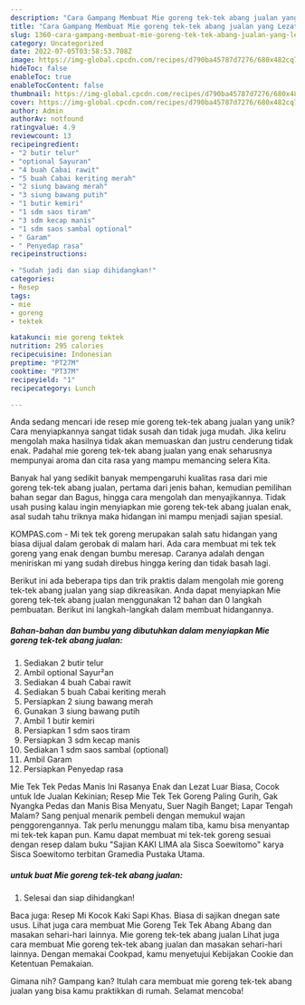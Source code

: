 ```yaml
---
description: "Cara Gampang Membuat Mie goreng tek-tek abang jualan yang Lezat Sekali"
title: "Cara Gampang Membuat Mie goreng tek-tek abang jualan yang Lezat Sekali"
slug: 1360-cara-gampang-membuat-mie-goreng-tek-tek-abang-jualan-yang-lezat-sekali
category: Uncategorized
date: 2022-07-05T03:58:53.708Z
image: https://img-global.cpcdn.com/recipes/d790ba45787d7276/680x482cq70/mie-goreng-tek-tek-abang-jualan-foto-resep-utama.jpg
hideToc: false
enableToc: true
enableTocContent: false
thumbnail: https://img-global.cpcdn.com/recipes/d790ba45787d7276/680x482cq70/mie-goreng-tek-tek-abang-jualan-foto-resep-utama.jpg
cover: https://img-global.cpcdn.com/recipes/d790ba45787d7276/680x482cq70/mie-goreng-tek-tek-abang-jualan-foto-resep-utama.jpg
author: Admin
authorAv: notfound
ratingvalue: 4.9
reviewcount: 13
recipeingredient:
- "2 butir telur"
- "optional Sayuran"
- "4 buah Cabai rawit"
- "5 buah Cabai keriting merah"
- "2 siung bawang merah"
- "3 siung bawang putih"
- "1 butir kemiri"
- "1 sdm saos tiram"
- "3 sdm kecap manis"
- "1 sdm saos sambal optional"
- " Garam"
- " Penyedap rasa"
recipeinstructions:

- "Sudah jadi dan siap dihidangkan!"
categories:
- Resep
tags:
- mie
- goreng
- tektek

katakunci: mie goreng tektek 
nutrition: 295 calories
recipecuisine: Indonesian
preptime: "PT27M"
cooktime: "PT37M"
recipeyield: "1"
recipecategory: Lunch

---
```





Anda sedang mencari ide resep mie goreng tek-tek abang jualan yang unik? Cara menyiapkannya sangat tidak susah dan tidak juga mudah. Jika keliru mengolah maka hasilnya tidak akan memuaskan dan justru cenderung tidak enak. Padahal mie goreng tek-tek abang jualan yang enak seharusnya mempunyai aroma dan cita rasa yang mampu memancing selera Kita.





Banyak hal yang sedikit banyak mempengaruhi kualitas rasa dari mie goreng tek-tek abang jualan, pertama dari jenis bahan, kemudian pemilihan bahan segar dan Bagus, hingga cara mengolah dan menyajikannya. Tidak usah pusing kalau ingin menyiapkan mie goreng tek-tek abang jualan enak,      asal sudah tahu triknya maka hidangan ini mampu menjadi sajian spesial.














KOMPAS.com - Mi tek tek goreng merupakan salah satu hidangan yang biasa dijual dalam gerobak di malam hari. Ada cara membuat mi tek tek goreng yang enak dengan bumbu meresap. Caranya adalah dengan meniriskan mi yang sudah direbus hingga kering dan tidak basah lagi.






Berikut ini ada beberapa tips dan trik praktis dalam mengolah mie goreng tek-tek abang jualan yang siap dikreasikan. Anda dapat menyiapkan Mie goreng tek-tek abang jualan menggunakan 12 bahan dan 0 langkah pembuatan. Berikut ini langkah-langkah dalam membuat hidangannya.

<!--inarticleads1-->

##### Bahan-bahan dan bumbu yang dibutuhkan dalam menyiapkan Mie goreng tek-tek abang jualan:

1. Sediakan 2 butir telur
1. Ambil optional Sayur²an
1. Sediakan 4 buah Cabai rawit
1. Sediakan 5 buah Cabai keriting merah
1. Persiapkan 2 siung bawang merah
1. Gunakan 3 siung bawang putih
1. Ambil 1 butir kemiri
1. Persiapkan 1 sdm saos tiram
1. Persiapkan 3 sdm kecap manis
1. Sediakan 1 sdm saos sambal (optional)
1. Ambil  Garam
1. Persiapkan  Penyedap rasa


Mie Tek Tek Pedas Manis Ini Rasanya Enak dan Lezat Luar Biasa, Cocok untuk Ide Jualan Kekinian; Resep Mie Tek Tek Goreng Paling Gurih, Gak Nyangka Pedas dan Manis Bisa Menyatu, Suer Nagih Banget; Lapar Tengah Malam? Sang penjual menarik pembeli dengan memukul wajan penggorengannya. Tak perlu menunggu malam tiba, kamu bisa menyantap mi tek-tek kapan pun. Kamu dapat membuat mi tek-tek goreng sesuai dengan resep dalam buku &#34;Sajian KAKI LIMA ala Sisca Soewitomo&#34; karya Sisca Soewitomo terbitan Gramedia Pustaka Utama. 

<!--inarticleads2-->

#####  untuk buat Mie goreng tek-tek abang jualan:


1. Selesai dan siap dihidangkan!

Baca juga: Resep Mi Kocok Kaki Sapi Khas. Biasa di sajikan dnegan sate usus. Lihat juga cara membuat Mie Goreng Tek Tek Abang Abang dan masakan sehari-hari lainnya. Mie goreng tek-tek abang jualan Lihat juga cara membuat Mie goreng tek-tek abang jualan dan masakan sehari-hari lainnya. Dengan memakai Cookpad, kamu menyetujui Kebijakan Cookie dan Ketentuan Pemakaian. 

Gimana nih? Gampang kan? Itulah cara membuat mie goreng tek-tek abang jualan yang bisa kamu praktikkan di rumah. Selamat mencoba!
